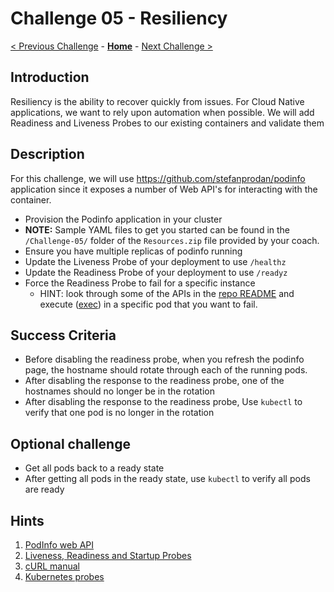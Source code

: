 # Challenge 05 - Resiliency

[< Previous Challenge](./Challenge-04-ingress.md) - **[Home](../README.md)** - [Next Challenge >](./Challenge-06-scaling.md)

## Introduction

Resiliency is the ability to recover quickly from issues.  For Cloud Native applications, we want to rely upon automation when possible.  We will add Readiness and Liveness Probes to our existing containers and validate them

## Description

For this challenge, we will use <https://github.com/stefanprodan/podinfo> application since it exposes a number of Web API's for interacting with the container.  

- Provision the Podinfo application in your cluster
- **NOTE:** Sample YAML files to get you started can be found in the `/Challenge-05/` folder of the `Resources.zip` file provided by your coach.
- Ensure you have multiple replicas of podinfo running
- Update the Liveness Probe of your deployment to use `/healthz`
- Update the Readiness Probe of your deployment to use `/readyz`
- Force the Readiness Probe to fail for a specific instance
    - HINT: look through some of the APIs in the [repo README](https://github.com/stefanprodan/podinfo) and execute ([exec](https://kubernetes.io/docs/reference/kubectl/generated/kubectl_exec/)) in a specific pod that you want to fail.

## Success Criteria

- Before disabling the readiness probe, when you refresh the podinfo page, the hostname should rotate through each of the running pods.
- After disabling the response to the readiness probe, one of the hostnames should no longer be in the rotation
- After disabling the response to the readiness probe, Use `kubectl` to verify that one pod is no longer in the rotation

## Optional challenge

- Get all pods back to a ready state
- After getting all pods in the ready state, use `kubectl` to verify all pods are ready

## Hints

1. [PodInfo web API](https://github.com/stefanprodan/podinfo)
1. [Liveness, Readiness and Startup Probes](https://kubernetes.io/docs/tasks/configure-pod-container/configure-liveness-readiness-startup-probes/)
1. [cURL manual](https://curl.haxx.se/docs/manual.html)
1. [Kubernetes probes](https://kubernetes.io/docs/concepts/workloads/pods/pod-lifecycle/#container-probes)
